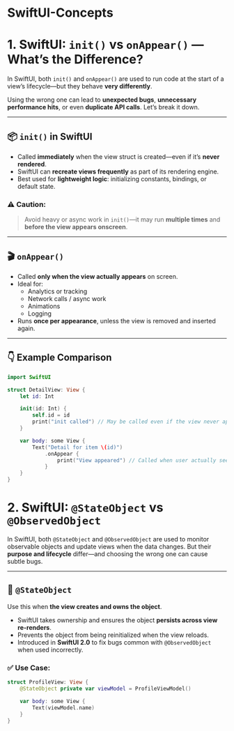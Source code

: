 # SwiftUI-Concepts

# 1. SwiftUI: `init()` vs `onAppear()` — What’s the Difference?

In SwiftUI, both `init()` and `onAppear()` are used to run code at the start of a view’s lifecycle—but they behave **very differently**.

Using the wrong one can lead to **unexpected bugs**, **unnecessary performance hits**, or even **duplicate API calls**. Let’s break it down.

---

## 📦 `init()` in SwiftUI

- Called **immediately** when the view struct is created—even if it’s **never rendered**.
- SwiftUI can **recreate views frequently** as part of its rendering engine.
- Best used for **lightweight logic**: initializing constants, bindings, or default state.

### ⚠️ Caution:
> Avoid heavy or async work in `init()`—it may run **multiple times** and **before the view appears onscreen**.

---

## 🎬 `onAppear()`

- Called **only when the view actually appears** on screen.
- Ideal for:
  - Analytics or tracking
  - Network calls / async work
  - Animations
  - Logging
- Runs **once per appearance**, unless the view is removed and inserted again.

---

## 👇 Example Comparison

```swift
import SwiftUI

struct DetailView: View {
    let id: Int

    init(id: Int) {
        self.id = id
        print("init called") // May be called even if the view never appears
    }

    var body: some View {
        Text("Detail for item \(id)")
            .onAppear {
                print("View appeared") // Called when user actually sees the view
            }
    }
}

```

# 2. SwiftUI: `@StateObject` vs `@ObservedObject`

In SwiftUI, both `@StateObject` and `@ObservedObject` are used to monitor observable objects and update views when the data changes. But their **purpose and lifecycle** differ—and choosing the wrong one can cause subtle bugs.

---

## 🧱 `@StateObject`

Use this when **the view creates and owns the object**.

- SwiftUI takes ownership and ensures the object **persists across view re-renders**.
- Prevents the object from being reinitialized when the view reloads.
- Introduced in **SwiftUI 2.0** to fix bugs common with `@ObservedObject` when used incorrectly.

### ✅ Use Case:
```swift
struct ProfileView: View {
    @StateObject private var viewModel = ProfileViewModel()

    var body: some View {
        Text(viewModel.name)
    }
}
```
